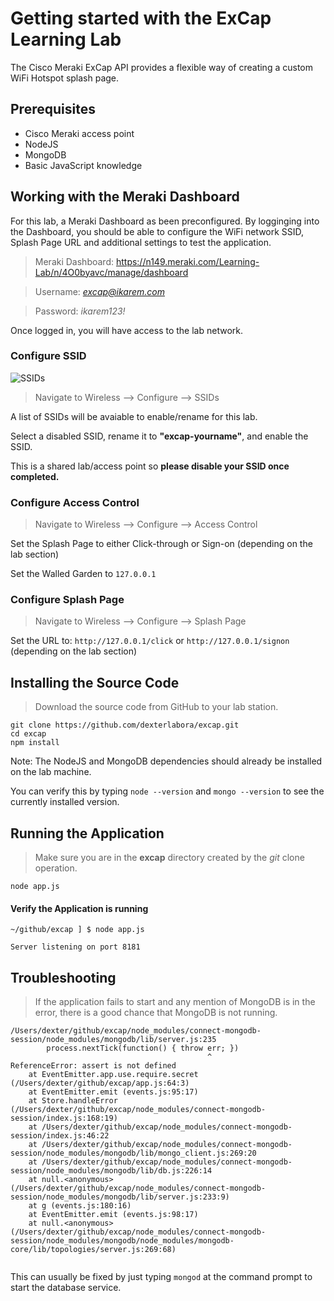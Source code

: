 # Getting started with the ExCap Learning Lab

The Cisco Meraki ExCap API provides a flexible way of creating a custom WiFi Hotspot splash page. 

## Prerequisites
* Cisco Meraki access point
* NodeJS
* MongoDB
* Basic JavaScript knowledge

## Working with the Meraki Dashboard
For this lab, a Meraki Dashboard as been preconfigured. By logginging into the Dashboard, you should
be able to configure the WiFi network SSID, Splash Page URL and additional settings to test the application.

> Meraki Dashboard: https://n149.meraki.com/Learning-Lab/n/4O0byavc/manage/dashboard

> Username: *excap@ikarem.com*

> Password: *ikarem123!*


Once logged in, you will have access to the lab network. 

### Configure SSID

![SSIDs][1]


> Navigate to Wireless --> Configure --> SSIDs

A list of SSIDs will be avaiable to enable/rename for this lab. 

Select a disabled SSID, rename it to **"excap-yourname"**, and enable the SSID. 

This is a shared lab/access point so **please disable your SSID once completed.**

### Configure Access Control
> Navigate to Wireless --> Configure --> Access Control

Set the Splash Page to either Click-through or Sign-on (depending on the lab section)

Set the Walled Garden to `127.0.0.1`

### Configure Splash Page

> Navigate to Wireless --> Configure --> Splash Page

Set the URL to: `http://127.0.0.1/click` or `http://127.0.0.1/signon` (depending on the lab section)

## Installing the Source Code 

> Download the source code from GitHub to your lab station.
```
git clone https://github.com/dexterlabora/excap.git
cd excap
npm install
```

Note: The NodeJS and MongoDB dependencies should already be installed on the lab machine.

You can verify this by typing `node --version` and `mongo --version` to see the currently installed version.

## Running the Application
> Make sure you are in the **excap** directory created by the *git* clone operation.

`node app.js`

#### Verify the Application is running
```
~/github/excap ] $ node app.js

Server listening on port 8181

```

## Troubleshooting

> If the application fails to start and any mention of MongoDB is in the error, there is a good chance that MongoDB is not running.

```
/Users/dexter/github/excap/node_modules/connect-mongodb-session/node_modules/mongodb/lib/server.js:235
        process.nextTick(function() { throw err; })
                                            ^
ReferenceError: assert is not defined
    at EventEmitter.app.use.require.secret (/Users/dexter/github/excap/app.js:64:3)
    at EventEmitter.emit (events.js:95:17)
    at Store.handleError (/Users/dexter/github/excap/node_modules/connect-mongodb-session/index.js:168:19)
    at /Users/dexter/github/excap/node_modules/connect-mongodb-session/index.js:46:22
    at /Users/dexter/github/excap/node_modules/connect-mongodb-session/node_modules/mongodb/lib/mongo_client.js:269:20
    at /Users/dexter/github/excap/node_modules/connect-mongodb-session/node_modules/mongodb/lib/db.js:226:14
    at null.<anonymous> (/Users/dexter/github/excap/node_modules/connect-mongodb-session/node_modules/mongodb/lib/server.js:233:9)
    at g (events.js:180:16)
    at EventEmitter.emit (events.js:98:17)
    at null.<anonymous> (/Users/dexter/github/excap/node_modules/connect-mongodb-session/node_modules/mongodb/node_modules/mongodb-core/lib/topologies/server.js:269:68)


```

This can usually be fixed by just typing `mongod` at the command prompt to start the database service.


[1]: /images/ExcapLearningLab-SSIDs.png?w=676
